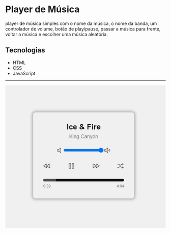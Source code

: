 # Player de Música

player de música simples com o nome da música, o nome da banda, um controlador de volume, botão de play/pause, passar a música para frente, voltar a música e escolher uma música aleatória.

## Tecnologias

- HTML
- CSS
- JavaScript

---

<img src="page.jpg" />